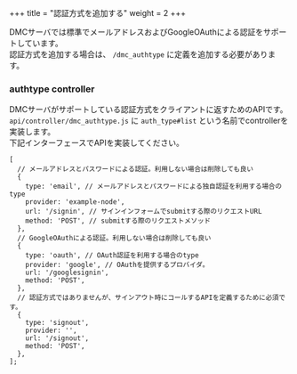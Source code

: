 +++
title = "認証方式を追加する"
weight = 2
+++

DMCサーバでは標準でメールアドレスおよびGoogleOAuthによる認証をサポートしています。  
認証方式を追加する場合は、 `/dmc_authtype` に定義を追加する必要があります。

### authtype controller

DMCサーバがサポートしている認証方式をクライアントに返すためのAPIです。   
`api/controller/dmc_authtype.js` に `auth_type#list` という名前でcontrollerを実装します。  
下記インターフェースでAPIを実装してください。

```
[
  // メールアドレスとパスワードによる認証。利用しない場合は削除しても良い
  {
    type: 'email', // メールアドレスとパスワードによる独自認証を利用する場合のtype
    provider: 'example-node',
    url: '/signin', // サインインフォームでsubmitする際のリクエストURL
    method: 'POST', // submitする際のリクエストメソッド
  },
  // GoogleOAuthによる認証。利用しない場合は削除しても良い
  {
    type: 'oauth', // OAuth認証を利用する場合のtype
    provider: 'google', // OAuthを提供するプロバイダ。
    url: '/googlesignin',
    method: 'POST',
  },
  // 認証方式ではありませんが、サインアウト時にコールするAPIを定義するために必須です。
  {
    type: 'signout',
    provider: '',
    url: '/signout',
    method: 'POST',
  },
];
```